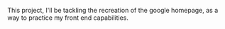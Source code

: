 This project, I'll be tackling the recreation of the google homepage, as a way to practice my front end capabilities.